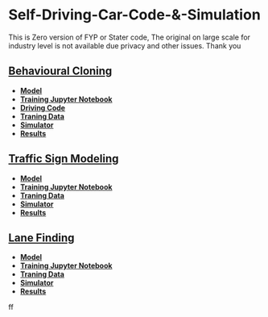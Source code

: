 # Self-Driving-Car-Code-&-Simulation
This is Zero version of FYP or Stater code, The original on large scale for industry level is not available due privacy and other issues. Thank you
## [**Behavioural Cloning**](https://github.com/aqafridi/Self-Driving-Car-Project/tree/main/Behavoir%20Cloning)
* [**Model**]()
* [**Training Jupyter Notebook**]()
* [**Driving Code**]()
* [**Traning Data**]()
* [**Simulator**]()
* [**Results**]()
## [**Traffic Sign Modeling**](https://github.com/aqafridi/Self-Driving-Car-Project/tree/main/Behavoir%20Cloning)
* [**Model**]()
* [**Training Jupyter Notebook**]()
* [**Traning Data**]()
* [**Simulator**]()
* [**Results**]()
## [**Lane Finding**](https://github.com/aqafridi/Self-Driving-Car-Project/tree/main/Behavoir%20Cloning)
* [**Model**]()
* [**Training Jupyter Notebook**]()
* [**Traning Data**]()
* [**Simulator**]()
* [**Results**]()

ff
